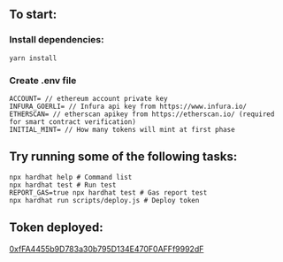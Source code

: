 ## To start:
### Install dependencies:
```shell
yarn install
```
### Create .env file
```
ACCOUNT= // ethereum account private key
INFURA_GOERLI= // Infura api key from https://www.infura.io/
ETHERSCAN= // etherscan apikey from https://etherscan.io/ (required for smart contract verification)
INITIAL_MINT= // How many tokens will mint at first phase
```
## Try running some of the following tasks:

```shell
npx hardhat help # Command list
npx hardhat test # Run test
REPORT_GAS=true npx hardhat test # Gas report test
npx hardhat run scripts/deploy.js # Deploy token
```
## Token deployed:
[0xfFA4455b9D783a30b795D134E470F0AFFf9992dF](https://goerli.etherscan.io/address/0xfFA4455b9D783a30b795D134E470F0AFFf9992dF#code)
